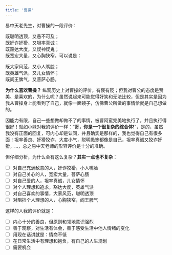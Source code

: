 ```yaml
---
title: '曹操'
---
```

 
易中天老先生，对曹操的一段评价：

既聪明透顶，又愚不可及；  
既奸诈奸猾，又坦率真诚；  
既豁达大度，又疑神疑鬼；  
既宽宏大量，又心胸狭窄。可以说是：  

既大家风范，又小人嘴脸；  
既英雄气派，又儿女情怀；  
既阎王脾气，又菩萨心肠。  

__为什么喜欢曹操？__ 纵观历史上对曹操的评价，有褒有贬；但我对曹公的态度是赞美、是喜欢的，为什么呢？虽然说起来可能觉得好笑和无法比较，但是其实是因为我从曹操身上能看到了自己，就像一面镜子，仿佛曹公所做的事情恰就是自己想做的。

因能力有限，自己一些想做却做不了的事情，被曹阿蛮完美地执行了，并且执行得很好！就如小妹对我的评价一样：“**哥，你是一个很复杂的综合体!**”，是的，虽然我没有正面的回复，可内心却是认同，并且确实是那样的，我也觉得自己有很多面！坦率善良、奸猾狡诈、大度小气，聪明愚笨都像是自己，坦率真诚又狡诈奸猾，...，总之易中天老师的形容评价是十分的准确。

但仔细分析，为什么会有这么复杂？__其实一点也不复杂__：

- [ ] 对自己充满敌意的人，奸诈狡猾，小人嘴脸
- [ ] 对自己关心的人，宽宏大量，菩萨心肠
- [ ] 对自己爱的人，坦率真诚，儿女情怀
- [ ] 对个人理想和追求，豁达大度，英雄气派
- [ ] 对自己喜欢的事情，大家风范，聪明透顶
- [ ] 对阻挡个人理想的人，心胸狭窄，阎王脾气

这样的人我的评价就是：
- [ ] 内心十分的善良，但原则和领地意识强烈
- [ ] 善于观察，对生活有体会，善于感受生活中他人情绪的变化
- [ ] 用现在话讲就是：情商不低
- [ ] 在日常生活中有理想和抱负，有自己的人生规划
- [ ] 需要机会